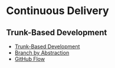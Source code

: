 # Continuous Delivery

## Trunk-Based Development

- [Trunk-Based Development](https://trunkbaseddevelopment.com/)
- [Branch by Abstraction](https://www.branchbyabstraction.com/)
- [GitHub Flow](https://guides.github.com/introduction/flow/)
